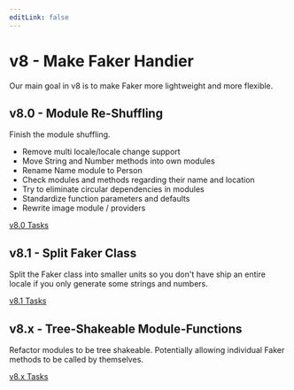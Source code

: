 ```yaml
---
editLink: false
---
```


# v8 - Make Faker Handier

Our main goal in v8 is to make Faker more lightweight and more flexible.

## v8.0 - Module Re-Shuffling

Finish the module shuffling.

- Remove multi locale/locale change support
- Move String and Number methods into own modules
- Rename Name module to Person
- Check modules and methods regarding their name and location
- Try to eliminate circular dependencies in modules
- Standardize function parameters and defaults
- Rewrite image module / providers

[v8.0 Tasks](https://github.com/faker-js/faker/milestone/10)

## v8.1 - Split Faker Class

Split the Faker class into smaller units so you don't have ship an entire locale if you only generate some strings and numbers.

[v8.1 Tasks](https://github.com/faker-js/faker/milestone/11)

## v8.x - Tree-Shakeable Module-Functions

Refactor modules to be tree shakeable.
Potentially allowing individual Faker methods to be called by themselves.

[v8.x Tasks](https://github.com/faker-js/faker/milestone/12)
